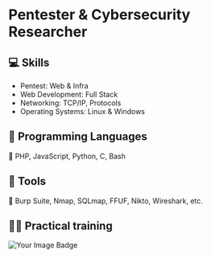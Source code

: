 # Pentester & Cybersecurity Researcher
## 💻 Skills
- Pentest: Web & Infra
- Web Development: Full Stack
- Networking: TCP/IP, Protocols
- Operating Systems: Linux & Windows

## 📝 Programming Languages
🔹 PHP, JavaScript, Python, C, Bash

## 🔨 Tools
🔹 Burp Suite, Nmap, SQLmap, FFUF, Nikto, Wireshark, etc.

## 👨‍💻 Practical training
<img src="https://tryhackme-badges.s3.amazonaws.com/lsbxa.png" alt="Your Image Badge" />
